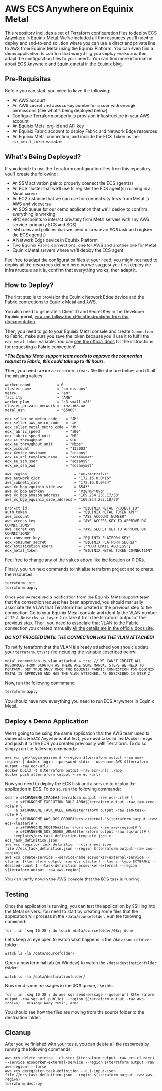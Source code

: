 # AWS ECS Anywhere on Equinix Metal
This repository includes a set of Terraform configuration files to deploy [ECS Anywhere](https://aws.amazon.com/blogs/aws/getting-started-with-amazon-ecs-anywhere-now-generally-available/) in Equinix Metal. We've included all the resources you'll need to deploy and end-to-end solution where you can use a direct and private line to AWS from Equinix Metal using the Equinix Platform. You can even find a demo application to confirm that everything you deploy works and then adapt the configuration files to your needs. You can find more information about [ECS Anywhere and Equinix metal in the Equinix blog](https://blog.equinix.com/blog/2021/04/19/amazon-elastic-container-service-ecs-anywhere-accelerates-digital-business/).

## Pre-Requisites

Before you can start, you need to have the following:

* An AWS account
* An AWS secret and access key combo for a user with enough permissions (see what's being deployed below)
* Configure Terraform properly to provision infrastructure in your AWS account
* An Equinix Metal org-id and [API key](https://metal.equinix.com/developers/api/)
* An Equinix Fabric account to deploy Fabric and Network Edge resources
* An Equinix Metal connection, and include the ECX Token as the `eqx_metal_token` variable

## What's Being Deployed?

If you decide to use the Terraform configuration files from this repository, you'll create the following:

* An SSM activation pair to properly connect the ECS agent(s)
* An ECS cluster that we'll use to register the ECS agent(s) running in a Metal server
* An EC2 instance that we can use for connectivity tests from Metal to AWS and viceversa
* An SQS queue for our demo application that we'll deploy to confirm everything is working
* VPC endpoints to interact privately from Metal servers with any AWS service (primarily ECS and SQS)
* IAM roles and policies that we need to create an ECS task and register the ECS agent(s)
* A Network Edge device in Equinix Platform
* Two Equinix Fabric connections, one for AWS and another one for Metal
* Equinix Metal servers where we'll deploy the ECS agent

Feel free to adapt the configuration files at your need, you might not need to deploy all the resources defined here but we suggest you first deploy the infrastructure as it is, confirm that everything works, then adapt it.

## How to Deploy?
The first step is to provision the Equinix Network Edge device and the Fabric connections to Equinix Metal and AWS.

You also need to generate a Client ID and Secret Key in the Developer Equinix portal, [you can follow the official instructions from the documentation](https://developer.equinix.com/docs/ecp-getting-started).

Then, you need to go to your Equinix Metal console and create `Connection` to Fabric, make sure you save the token because you'll use it to fulfil the `eqx_metal_token` variable. You can [see the official docs](https://metal.equinix.com/developers/docs/networking/fabric/) for the instructions for requesting a Fabric connection*. 

**&ast;_The Equinix Metal support team needs to approve the connection request to Fabric, this could take up to 48 hours._**

Then, you need create a `terraform.tfvars` file like the one below, and fill all the missing values:

```
worker_count            = 0
cluster_name            = "cm-ecs-any"
metro                   = "am"
facility                = "AM6"
worker_plan             = "c3.small.x86"
cluster_private_network = "192.168.48"
metal_asn               = "65000"

eqx_seller_ne_metro_code    = "AM"
eqx_seller_aws_metro_code   = "AM"
eqx_seller_metal_metro_code = "AM"
eqx_fabric_speed            = "200"
eqx_fabric_speed_unit       = "MB"
eqx_ne_throughput           = 500
eqx_ne_throughput_unit      = "Mbps"
eqx_account                 = "133002"
eqx_device_hostname         = "ecsany"
eqx_ne_acl_template_name    = "ecsanymet"
eqx_ne_ssh_user             = "ecsany9"
eqx_ne_ssh_pwd              = "ecsanymet"

aws_region                      = "eu-central-1"
aws_network_cidr                = "172.16.0.0/16"
aws_subnet1_cidr                = "172.16.0.0/24"
aws_dx_bgp_equinix_side_asn     = 65432
aws_dx_bgp_authkey              = "Vz8PmPjOvq"
aws_dx_bgp_amazon_address       = "169.254.235.17/30"
aws_dx_bgp_equinix_side_address = "169.254.235.18/30"

project_id                        = "EQUINIX METAL PROJECT ID"
auth_token                        = "EQUINIX METAL TOKEN API"
aws_account                       = "AWS ACCOUNT NUMBER"
aws_access_key                    = "AWS ACCESS KEY TO APPROVE DX CONNECTIONS"
aws_secret_key                    = "AWS SECRET KEY TO APPROVE DX CONNECTIONS"
eqx_consumer_key                  = "EQUINIX PLATFORM KEY"
eqx_consumer_secret               = "EQUINIX PLATFORM SECRET"
eqx_notification_users            = ["YOUR EMAIL ADDRESS"]
eqx_metal_token                   = "EQUINIX METAL TOKEN CONNECTION"
```

Feel free to change any of the values above like the location or CIDRs.

Finally, you run next commands to initialize terraform project and to create the resources.

```sh
terraform init
terraform apply
```

Once you've received a notification from the Equinix Metal support team that the connection request has been approved, you should manually associate the VLAN that Terraform has created in the previous step to the connection. Go to your Equinix Metal console and identify the VLAN number at `IP & Networks => Layer 2` or take it from the terraform output of the previous step. Then, you need to associate that VLAN to the Fabric connection you created manually.[All the details are in the official docs site](https://metal.equinix.com/developers/docs/networking/fabric/#finalizing-the-connections-and-adding-a-vlan).

***DO NOT PROCEED UNTIL THE CONNECTION HAS THE VLAN ATTACHED!***

To notify terraform that the VLAN is already attached you should update your `terraform.tfvars` file including the variable described below:

```
metal_connection_is_vlan_attached = true // WE CAN'T CREATE ALL RESOURCES FROM SCRATCH AS THERE ARE SOME MANUAL STEPS WE NEED TO PERFORM. SET TRUE ONLY ONCE THE EQUINIX FABRIC CONNECTION FOR EQUINIX METAL IS APPROVED AND HAS THE VLAN ATTACHED, AS DESCRIBED IN STEP 2
```

Now, run the following commmand:

```sh
terraform apply
```

You should have now everything you need to run ECS Anywhere in Equinix Metal.

## Deploy a Demo Application

We're going to be using the same application that the AWS team used to demonstrate ECS Anywhere. But first, you need to build the Docker image and push it to the ECR you created previously with Terraform. To do so, simply run the following commands:

```
aws ecr get-login-password --region $(terraform output -raw aws-region) | docker login --password-stdin --username AWS $(terraform output -raw ecr-url)
docker build -t $(terraform output -raw ecr-url) ./app
docker push $(terraform output -raw ecr-url)
```

Now you need to deploy the ECS task and a service to deploy the application in ECS. To do so, run the following commands:

```
sed -e s#CHANGEME_IMAGE#$(terraform output -raw ecr-url)# \
    -e s#CHANGEME_EXECUTION_ROLE_ARN#$(terraform output -raw iam-exec-role)# \
    -e s#CHANGEME_TASK_ROLE_ARN#$(terraform output -raw iam-task-role)# \
    -e s#CHANGEME_AWSLOGS_GROUP#"ecs-external-"$(terraform output -raw ecs-cluster)# \
    -e s#CHANGEME_REGION#$(terraform output -raw aws-region)# \
    -e s#CHANGEME_SQS_QUEUE_URL#$(terraform output -raw sqs-url)# \
    templates/ecs_task_definition-template.json > ecs_task_definition.json
aws ecs register-task-definition --cli-input-json file://ecs_task_definition.json --region $(terraform output -raw aws-region)
aws ecs create-service --service-name ecsworker-external-service --cluster $(terraform output -raw ecs-cluster) --launch-type EXTERNAL --desired-count 1 --task-definition ecsworker-external --region $(terraform output -raw aws-region)
```

You can verify now in the AWS console that the ECS task is running.

## Testing

Once the application is running, you can test the application by SSHing into the Metal servers. You need to start by creating some files that the application will process in the `/data/sourcefolder`. Run the following command:

```
for i in `seq 10 20`; do touch /data/sourcefolder/0$i; done
```

Let's keep an eye open to watch what happens in the `/data/sourcefolder` folder:

```
watch ls -la /data/sourcefolder/
```

Open a new terminal tab (or Window) to watch the `/data/destinationfolder` folder:

```
watch ls -la /data/destinationfolder/
```

Now send some messages to the SQS queue, like this:

```
for i in `seq 10 20`; do aws sqs send-message --queue-url $(terraform output -raw sqs-url-public) --region $(terraform output -raw aws-region) --message-body "0$i"; done
```

You should see how the files are moving from the source folder to the destination folder.

## Cleanup

After you've finished with your tests, you can delete all the resources by running the following commands:

```
aws ecs delete-service --cluster $(terraform output -raw ecs-cluster) --service ecsworker-external-service --region $(terraform output -raw aws-region) --force
aws ecs deregister-task-definition --cli-input-json file://ecs_task_definition.json --region $(terraform output -raw aws-region)
terraform destroy
```